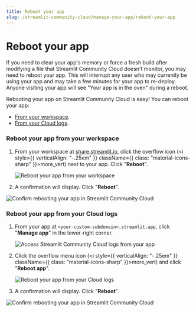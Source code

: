 ```yaml
---
title: Reboot your app
slug: /streamlit-community-cloud/manage-your-app/reboot-your-app
---
```


# Reboot your app

If you need to clear your app's memory or force a fresh build after modifying a file that Streamlit Community Cloud doesn't monitor, you may need to reboot your app. This will interrupt any user who may currently be using your app and may take a few minutes for your app to re-deploy. Anyone visiting your app will see "Your app is in the oven" during a reboot.

Rebooting your app on Streamlit Community Cloud is easy! You can reboot your app:

- [From your workspace](#reboot-your-app-from-your-workspace).
- [From your Cloud logs](#reboot-your-app-from-your-cloud-logs).

### Reboot your app from your workspace

1. From your workspace at <a href="https://share.streamlit.io" target="_blank">share.streamlit.io</a>, click the overflow icon (<i style={{ verticalAlign: "-.25em" }} className={{ class: "material-icons-sharp" }}>more_vert</i>) next to your app. Click "**Reboot**".

   ![Reboot your app from your workspace](/images/streamlit-community-cloud/workspace-app-reboot.png)

2. A confirmation will display. Click "**Reboot**".

<div style={{ maxWidth: '50%', margin: 'auto' }}>
<Image alt="Confirm rebooting your app in Streamlit Community Cloud" src="/images/streamlit-community-cloud/workspace-app-reboot-confirm.png" clean />
</div>

### Reboot your app from your Cloud logs

1. From your app at `<your-custom-subdomain>.streamlit.app`, click "**Manage app**" in the lower-right corner.

   ![Access Streamlit Community Cloud logs from your app](/images/streamlit-community-cloud/cloud-logs-open.png)

2. Click the overflow menu icon (<i style={{ verticalAlign: "-.25em" }} className={{ class: "material-icons-sharp" }}>more_vert</i>) and click "**Reboot app**".

   ![Reboot your app from your Cloud logs](/images/streamlit-community-cloud/cloud-logs-menu-reboot.png)

3. A confirmation will display. Click "**Reboot**".

<div style={{ maxWidth: '50%', margin: 'auto' }}>
<Image alt="Confirm rebooting your app in Streamlit Community Cloud" src="/images/streamlit-community-cloud/workspace-app-reboot-confirm.png" clean />
</div>
